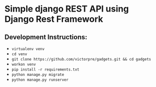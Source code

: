 # Simple django REST API using Django Rest Framework

## Development Instructions:

- `virtualenv venv`
- `cd venv`
- `git clone https://github.com/victorpre/gadgets.git && cd gadgets`
- `workon venv`
- `pip install -r requirements.txt`
- `python manage.py migrate`
- `python manage.py runserver`
